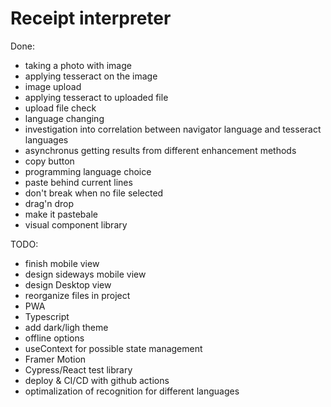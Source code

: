 # Receipt interpreter

Done:

- taking a photo with image
- applying tesseract on the image
- image upload
- applying tesseract to uploaded file
- upload file check
- language changing
- investigation into correlation between navigator language and tesseract languages
- asynchronus getting results from different enhancement methods
- copy button
- programming language choice
- paste behind current lines
- don't break when no file selected
- drag'n drop
- make it pastebale
- visual component library

TODO:

- finish mobile view
- design sideways mobile view
- design Desktop view
- reorganize files in project
- PWA
- Typescript
- add dark/ligh theme
- offline options
- useContext for possible state management
- Framer Motion
- Cypress/React test library
- deploy & CI/CD with github actions
- optimalization of recognition for different languages
